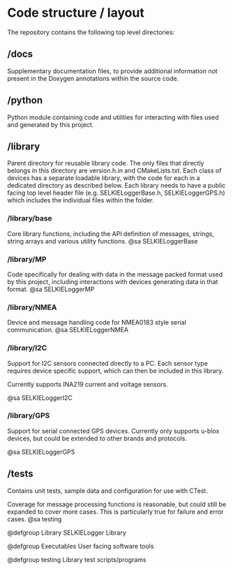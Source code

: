 # Code structure / layout


The repository contains the following top level directories:

## /docs
Supplementary documentation files, to provide additional information not present in the Doxygen annotations within the source code.

## /python
Python module containing code and utilities for interacting with files used and generated by this project.

## /library
Parent directory for reusable library code. The only files that directly belongs in this directory are version.h.in and CMakeLists.txt. Each class of devices has a separate loadable library, with the code for each in a dedicated directory as described below. Each library needs to have a public facing top level header file (e.g. SELKIELoggerBase.h, SELKIELoggerGPS.h) which includes the individual files within the folder.

### /library/base
Core library functions, including the API definition of messages, strings, string arrays and various utility functions.
@sa SELKIELoggerBase

### /library/MP
Code specifically for dealing with data in the message packed format used by this project, including interactions with devices generating data in that format.
@sa SELKIELoggerMP

### /library/NMEA
Device and message handling code for NMEA0183 style serial communication.
@sa SELKIELoggerNMEA

### /library/I2C
Support for I2C sensors connected directly to a PC. Each sensor type requires device specific support, which can then be included in this library.

Currently supports INA219 current and voltage sensors.

@sa SELKIELoggerI2C

### /library/GPS
Support for serial connected GPS devices. Currently only supports u-blox devices, but could be extended to other brands and protocols.

@sa SELKIELoggerGPS

## /tests
Contains unit tests, sample data and configuration for use with CTest.

Coverage for message processing functions is reasonable, but could still be expanded to cover more cases. This is particularly true for failure and error cases.
@sa testing

<!-- In the absence of anywhere better, define global groups here -->

@defgroup Library SELKIELogger Library

@defgroup Executables User facing software tools

@defgroup testing Library test scripts/programs

